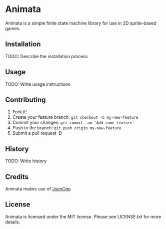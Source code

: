 # Animata

Animata is a simple finite state machine library for use in 2D sprite-based games.

## Installation

TODO: Describe the installation process

## Usage

TODO: Write usage instructions

## Contributing

1. Fork it!
2. Create your feature branch: `git checkout -b my-new-feature`
3. Commit your changes: `git commit -am 'Add some feature'`
4. Push to the branch: `git push origin my-new-feature`
5. Submit a pull request :D

## History

TODO: Write history

## Credits

Animata makes use of [JsonCpp](https://github.com/open-source-parsers/jsoncpp)

## License

Animata is licensed under the MIT license. Please see LICENSE.txt for more details.
